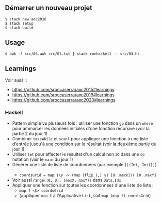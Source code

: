 ## Démarrer un nouveau projet

```
$ stack new aoc2018
$ stack setup
$ stack build
```

## Usage

```
$ awk -f src/03.awk src/03.txt | stack runhaskell -- src/03.hs
```

## Learnings

Voir aussi :
- <https://github.com/sroccaserra/aoc2015#learnings>
- <https://github.com/sroccaserra/aoc2019#learnings>
- <https://github.com/sroccaserra/aoc2020#learnings>

### Haskell

- Pattern simple vu plusieurs fois : utiliser une fonction `go` dans un `where` pour ammorcer les données initiales d'une fonction récursive (voir la partie 2 du jour 1)
- Combiner `takeWhile` et `scanl` pour appliquer une fonction à une liste d'entrée jusqu'à une condition sur le résultat (voir la deuxième partie du jour 1)
- Utiliser `let` pour affecter le résultat d'un calcul non `IO` dans une `do` notation (voir le `main` du jour 1)
- Générer une liste de liste de coordonnées (par exemple `[[(Int, Int)]]`) :
    - `coordsGrid = map (\y -> (map (flip (,) y) [0..maxX])) [0..maxY]`
- Voir aussi `range((0, 0), (maxX, maxY))` dans `Data.Idx`
- Appliquer une fonction sur toutes les coordonnées d'une liste de liste :
    - `map f <$> coordsGrid`
    - (appliquer `map f` à l'Applicative `List`, soit `map (map f) coordsGrid`)
